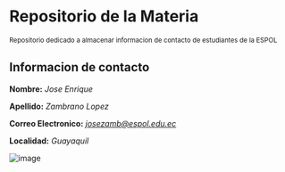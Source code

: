 # Repositorio de la Materia
<sub>Repositorio dedicado a almacenar informacion de contacto de estudiantes de la ESPOL</sub>
## Informacion de contacto
**Nombre:** *Jose Enrique*

**Apellido:** *Zambrano Lopez*

**Correo Electronico:** *josezamb@espol.edu.ec*

**Localidad:** *Guayaquil*

![image](https://github.com/EZambranoFx/RepositorioDAWN/assets/86860458/5b7a8835-8bfe-4e26-b1f0-b0f8508cac4b)



